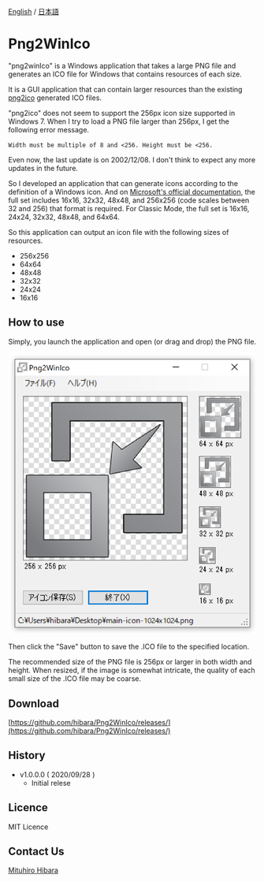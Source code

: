 [English](README.md) / [日本語](README-JP.md)

# Png2WinIco

"png2winIco" is a Windows application that takes a large PNG file and generates an ICO file for Windows that contains resources of each size.

It is a GUI application that can contain larger resources than the existing [png2ico](http://winterdrache.de/freeware/png2ico/) generated ICO files.

"png2ico" does not seem to support the 256px icon size supported in Windows 7. When I try to load a PNG file larger than 256px, I get the following error message.

```shell
Width must be multiple of 8 and <256. Height must be <256.
```

Even now, the last update is on 2002/12/08. I don't think to expect any more updates in the future.

So I developed an application that can generate icons according to the definition of a Windows icon. And on [Microsoft's official documentation](https://docs.microsoft.com/ja-jp/windows/win32/uxguide/vis-icons?redirectedfrom=MSDN#size-requirements), the full set includes 16x16, 32x32, 48x48, and 256x256 (code scales between 32 and 256) that format is required. For Classic Mode, the full set is 16x16, 24x24, 32x32, 48x48, and 64x64.

So this application can output an icon file with the following sizes of resources.

* 256x256
* 64x64
* 48x48
* 32x32
* 24x24
* 16x16

## How to use

Simply, you launch the application and open (or drag and drop) the PNG file.

![Png2WinIco_Capture](img/Png2WinIco_Capture.png)

Then click the "Save" button to save the .ICO file to the specified location.

The recommended size of the PNG file is 256px or larger in both width and height. When resized, if the image is somewhat intricate, the quality of each small size of the .ICO file may be coarse.

## Download

[https://github.com/hibara/Png2WinIco/releases/](https://github.com/hibara/Png2WinIco/releases/)

## History

* v1.0.0.0 ( 2020/09/28 )
  * Initial relese

## Licence

MIT Licence

## Contact Us

[Mituhiro Hibara](mailto:m@hibara.org)
